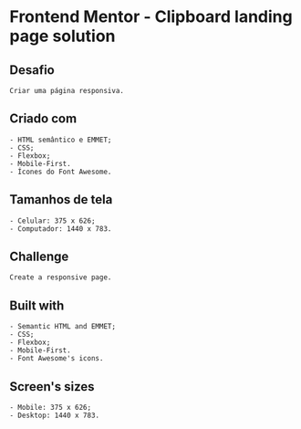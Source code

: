 # Frontend Mentor - Clipboard landing page solution

## Desafio

    Criar uma página responsiva.

## Criado com

    - HTML semântico e EMMET;
    - CSS;
    - Flexbox;
    - Mobile-First.
    - Ícones do Font Awesome.

## Tamanhos de tela

    - Celular: 375 x 626;
    - Computador: 1440 x 783.

<!-- english -->

## Challenge

    Create a responsive page.

## Built with

    - Semantic HTML and EMMET;
    - CSS;
    - Flexbox;
    - Mobile-First.
    - Font Awesome's icons.

## Screen's sizes

    - Mobile: 375 x 626;
    - Desktop: 1440 x 783.